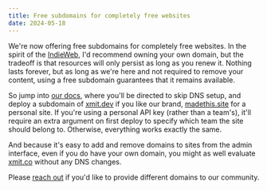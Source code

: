 ```yaml
---
title: Free subdomains for completely free websites
date: 2024-05-18
---
```


We're now offering free subdomains for completely free websites. In the spirit of the [IndieWeb](https://indieweb.org/),
I'd recommend owning your own domain, but the tradeoff is that resources will only persist as long as you renew it.
Nothing lasts forever, but as long as we're here and not required to remove your content, using a free subdomain
guarantees that it remains available.

So jump into [our docs](https://xmit.co/docs), where you'll be directed to skip DNS setup, and deploy a subdomain
of [xmit.dev](https://xmit.dev) if you like our brand, [madethis.site](https://madethis.site) for a personal site. If
you're using a personal API key (rather than a team's), it'll require an extra argument on first deploy to specify which
team the site should belong to. Otherwise, everything works exactly the same.

And because it's easy to add and remove domains to sites from the admin interface, even if you do have your own domain,
you might as well evaluate [xmit.co](https://xmit.co) without any DNS changes.

Please [reach out](mailto:help@xmit.dev) if you'd like to provide different domains to our community.
